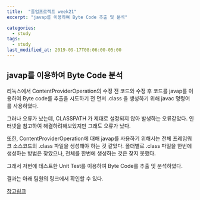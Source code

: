 ```yaml
---
title:  "졸업프로젝트 week21"
excerpt: "javap를 이용하여 Byte Code 추출 및 분석"

categories:
  - study
tags:
  - study
last_modified_at: 2019-09-17T08:06:00-05:00
---
```


## javap를 이용하여 Byte Code 분석

리눅스에서 ContentProviderOperation의 수정 전 코드와 수정 후 코드를 javap를 이용하여 Byte code를 추출을 시도하기 전 먼저 .class 을 생성하기 위해 javac 명령어를 사용하였다.

그러나 오류가 났는데, CLASSPATH 가 제대로 설정되지 않아 발생하는 오류같았다. 인터넷을 참고하여 해결하려해보았지만 그래도 오류가 났다. 

또한, ContentProviderOperation에 대해 javap를 사용하기 위해서는 전체 프레임워크 소스코드의 .class 파일을 생성해야 하는 것 같았다. 폴더별로 .class 파일을 한번에 생성하는 방법은 찾았으나, 전체를 한번에 생성하는 것은 찾지 못했다.

그래서 저번에 테스트한 Unit Test를 이용하여 Byte Code를 추출 및 분석하였다.

결과는 아래 팀원의 링크에서 확인할 수 있다.

[참고링크](https://ji7154.github.io/2019/09/17/Java_ByteCode_analysis.html)



